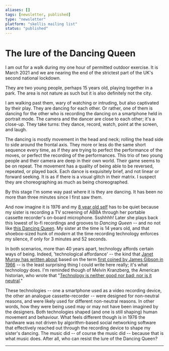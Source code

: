 ```yaml
---
aliases: []
tags: [newsletter, published]
type: "newsletter"
platform: "skellis mailing list"
status: "published"
---
```


# The lure of the Dancing Queen

I am out for a walk during my one hour of permitted outdoor exercise. It is March 2021 and we are nearing the end of the strictest part of the UK's second national lockdown.

They are two young people, perhaps 15 years old, playing together in a park. The area is not nature as such but it is also definitely not the city. 

I am walking past them, wary of watching or intruding, but also captivated by their play. They are dancing for each other. Or rather, one of them is dancing for the other who is recording the dancing on a smartphone held in portrait mode. The camera and the dancer are close to each other; it's a close-up. They take turns: they dance, record, watch, point at the screen, and laugh.

The dancing is mostly movement in the head and neck; rolling the head side to side around the frontal axis. They more or less do the same short sequence every time, as if they are trying to perfect the performance of the moves, or perfect the recording of the performances. This trio of two young people and their camera are deep in their own world. Their game seems to be on repeat. The movement has a quality of being able to be reversed, repeated, or played back. Each dance is exquisitely brief, and not linear or forward seeking. It is as if there is a visual glitch in their matrix. I suspect they are choreographing as much as being choreographed.

By this stage I'm some way past where it is they are dancing. It has been no more than three minutes since I first saw them.

And now imagine it is 1976 and my [8 year old self](https://www.skellis.net/_assets/_1976.jpg) has to be quiet because my sister is recording a TV screening of ABBA through her portable cassette recorder's on-board microphone. Ssshhhh! Later she plays back this lowest of lo-fi recordings and grooves to _Dancing Queen_ -- and no not like [this Dancing Queen](https://youtu.be/VwRX0mcqSoQ). My sister at the time is 14 years old, and that shoebox-sized hunk of _modern_ at the time recording technology enforces my silence, if only for 3 minutes and 52 seconds. 

In both scenarios, more than 40 years apart, technology affords certain ways of being. Indeed, 'technological affordance' -- the kind that [Janet Murray has written about](https://inventingthemedium.com/four-affordances/) based on the term [first coined by James Gibson in 1966](https://en.wikipedia.org/wiki/Affordance) -- is the least surprising thing I could write here really; it's what technology does. I'm reminded though of Melvin Kranzberg, the American historian, who wrote that "[Technology is neither good nor bad; nor is it neutral](https://ssrmc.wm.edu/technology-is-neither-good-nor-bad-nor-is-it-neutral-the-case-of-algorithmic-biasing/)."

These technologies -- one a smartphone used as a video recording device, the other an analogue cassette-recorder -- were designed for non-neutral reasons, and were likely used for different non-neutral reasons. In other words, how they were being used may or may not have been imagined by the designers. Both technologies shaped (and one is still shaping) human movement and behaviour. What feels different though is in 1976 the hardware was not driven by algorithm-based social networking software that effectively reached out through the recording device to shape my sister's dancing. The music did -- of course the music did -- because that is what music does. After all, who can resist the lure of the Dancing Queen? 

--- 


